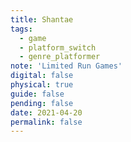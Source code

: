```yaml
---
title: Shantae
tags:
  - game
  - platform_switch
  - genre_platformer
note: 'Limited Run Games'
digital: false
physical: true
guide: false
pending: false
date: 2021-04-20
permalink: false
---
```

